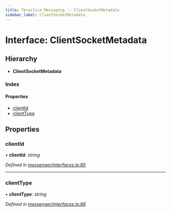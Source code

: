 ```yaml
---
title: Teraslice Messaging :: ClientSocketMetadata
sidebar_label: ClientSocketMetadata
---
```


# Interface: ClientSocketMetadata

## Hierarchy

* **ClientSocketMetadata**

### Index

#### Properties

* [clientId](clientsocketmetadata.md#clientid)
* [clientType](clientsocketmetadata.md#clienttype)

## Properties

###  clientId

• **clientId**: *string*

*Defined in [messenger/interfaces.ts:85](https://github.com/terascope/teraslice/blob/e7b0edd3/packages/teraslice-messaging/src/messenger/interfaces.ts#L85)*

___

###  clientType

• **clientType**: *string*

*Defined in [messenger/interfaces.ts:86](https://github.com/terascope/teraslice/blob/e7b0edd3/packages/teraslice-messaging/src/messenger/interfaces.ts#L86)*

